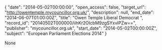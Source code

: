 {
  "date": "2014-05-02T00:00:00", 
  "open_access": false, 
  "target_url": "http://owentemple.mycouncillor.org.uk/", 
  "description": null, 
  "end_date": "2014-06-07T01:00:00Z", 
  "title": "Owen Temple Liberal Democrat ", 
  "record_id": "20140502T000000/iihKr2OIcbM9zgSYxvIPZw==", 
  "publisher": "mycouncillor.org.uk", 
  "start_date": "2014-05-02T00:00:00Z", 
  "subject": "European Parliament Elections 2014"
}

None